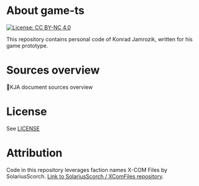 # About game-ts

[![License: CC BY-NC 4.0](https://licensebuttons.net/l/by-nc/4.0/88x31.png)](https://creativecommons.org/licenses/by-nc/4.0/)

This repository contains personal code of Konrad Jamrozik, written for his game prototype.

# Sources overview

🚧KJA document sources overview

# License

See [LICENSE](LICENSE)

# Attribution

Code in this repository leverages faction names X-COM Files by SolariusScorch.
[Link to SolariusScorch / XComFiles repository](https://github.com/SolariusScorch/XComFiles).
